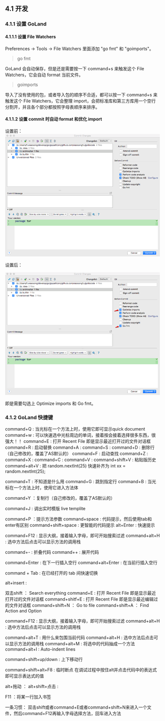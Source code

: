 ## 4.1 开发

### 4.1.1 设置 GoLand
#### 4.1.1.1 设置 File Watchers
Preferences -> Tools -> File Watchers 里面添加 "go fmt" 和 "goimports"。  
> go fmt  

GoLand 会自动保存，但是还是需要按一下 command+s 来触发这个 File Watchers，它会自动 format 当前文件。  

> goimports  

导入了没有使用的包，或者导入包的顺序不合适，都可以按一下 command+s 来触发这个 File Watchers，它会整理 import，会把标准库和第三方库用一个空行分割开，并且各个部分都按照字母表顺序来排序。

#### 4.1.1.2 设置 commit 时自动 format 和优化 import
设置前：  
![x](../images/ch4/goland-commit-config1.png)  

设置后：  

![x](../images/ch4/goland-commit-config2.png)  

即是需要勾选上 Optimize imports 和 Go fmt。

### 4.1.2 GoLand 快捷键

command+Q : 当光标在一个方法上时，使用它即可显示quick document
command+w : 可以快速选中光标周边的单词，接着按会接着选择很多东西，很强大！！
command+E : 打开 Recent File 即是显示最近打开过的文件对话框
command+R : 启动替换
command+A :
command+S :
command+D : 删除行（自己修改的，覆盖了AS默认的）
command+F : 启动查找
command+Z :
command+X :
command+C :
command+V :
command+shift+V : 粘贴版历史
command+alt+V : 把 random.nextInt(25) 快速补齐为 int xx = random.nextInt(25);

command+T : 不知道是什么用
command+G : 跳到指定行
command+B : 当光标在一个方法上时，使用它进入方法体

command+Y ：复制行（自己修改的，覆盖了AS默认的）

command+J : 调出实时模版 live templite

command+P ：提示方法参数
command+space : 代码提示，然后使用tab和enter有区别
command+shift+space : 更智能的代码提示
alt+Enter  : 快速提示

command+F12 : 显示大纲，接着输入字母，即可开始搜索过滤
command+alt+H : 选中方法后点击可以显示方法的调用栈

command+- : 折叠代码
command++ : 展开代码

command+Enter : 在下一行插入空行
command+alt+Enter : 在当前行插入空行

command + Tab : 在已经打开的 tab 间快速切换

alt+insert :

双击shift      ：   Search everything
command+E : 打开 Recent File 即是显示最近打开过的文件对话框
command+shitf+E : 打开 Recent File 即是显示最近编辑过的文件对话框
command+shift+N  ： Go to file
command+shift+A ： Find Action and Option

command+F12 : 显示大纲，接着输入字母，即可开始搜索过滤
command+alt+H : 选中方法后点击可以显示方法的调用栈

command+alt+T : 用什么来包围当前代码
command+alt+H : 选中方法后点击可以显示方法的调用栈
command+alt+M : 将选中的代码抽成一个方法
command+alt+I : Auto-indent lines

command+shift+up/down : 上下移动行

command+shift+alt+F8 : 临时断点
在调试过程中按住alt并点击代码中的表达式即可显示表达式的值

alt+拖动 ：
alt+shift+点击 :

F11 ：将某一行加入书签

一条习惯：
    双击shift或者command+E或者command+shift+N来进入一个文件，然后command+F12再输入字母选择方法，回车进入方法